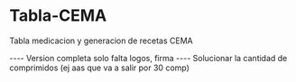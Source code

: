 # Tabla-CEMA
Tabla medicacion y generacion de recetas CEMA


---- Version completa solo falta logos, firma
---- Solucionar la cantidad de comprimidos (ej aas que va a salir por 30 comp)
